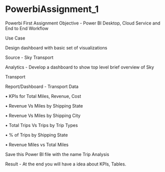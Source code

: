 # PowerbiAssignment_1
Powerbi First Assignment
Objective - Power BI Desktop, Cloud Service and End to End Workflow

Use Case

Design dashboard with basic set of visualizations

Source - Sky Transport

Analytics - Develop a dashboard to show top level brief overview of Sky

Transport

Report/Dashboard - Transport Data

• KPIs for Total Miles, Revenue, Cost

• Revenue Vs Miles by Shipping State

• Revenue Vs Miles by Shipping City

• Total Trips Vs Trips by Trip Types

• % of Trips by Shipping State

• Revenue Miles vs Total Miles

Save this Power BI file with the name Trip Analysis

Result - At the end you will have a idea about KPIs, Tables.
